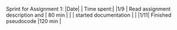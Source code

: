 Sprint for Assignment 1:
|Date| 						             | Time spent:|
|1/9 | Read assignment description and   | 80 min	  |
|    | started documentation             |            |
|1/11| Finished pseudocode               |120 min     |